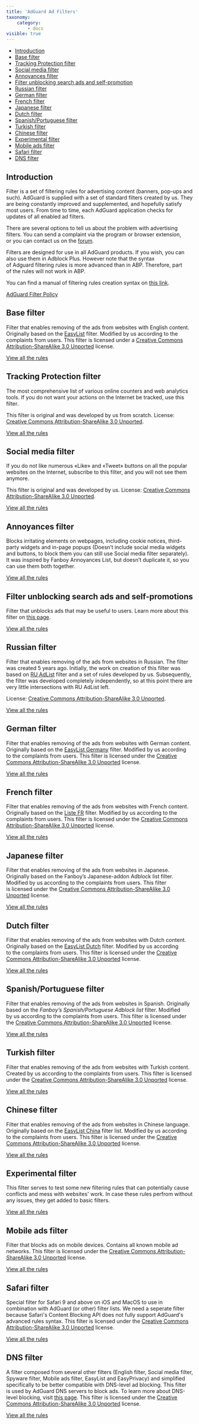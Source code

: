```yaml
---
title: 'AdGuard Ad Filters'
taxonomy:
    category:
        - docs
visible: true
---
```


*   [Introduction](#introduction)
*   [Base filter](#english)
*   [Tracking Protection filter](#privacy)
*   [Social media filter](#social)
*   [Annoyances filter](#annoyances)
*   [Filter unblocking search ads and self-promotion](#useful)
*   [Russian filter](#russian)
*   [German filter](#german)
*   [French filter](#french)
*   [Japanese filter](#japanese)
*   [Dutch filter](#dutch)
*   [Spanish/Portuguese filter](#spanish)
*   [Turkish filter](#turkish)
*   [Chinese filter](#chinese)
*   [Experimental filter](#experimental)
*   [Mobile ads filter](#mobile)
*   [Safari filter](#safari)
*   [DNS filter](#domains)

<a name="introduction"></a>

## Introduction

Filter is a set of filtering rules for advertising content (banners, pop-ups and such). AdGuard is supplied with a set of standard filters created by us. They are being constantly improved and supplemented, and hopefully satisfy most users. From time to time, each AdGuard application checks for updates of all enabled ad filters.

There are several options to tell us about the problem with advertising filters. You can send a complaint via the program or browser extension, or you can contact us on the [forum](https://forum.adguard.com/?langid=1).

Filters are designed for use in all AdGuard products. If you wish, you can also use them in Adblock Plus. However note that the syntax of Adguard filtering rules is more advanced than in ABP. Therefore, part of the rules will not work in ABP.

You can find a manual of filtering rules creation syntax on [this link](/general/how-to-create-your-own-ad-filters).

[AdGuard Filter Policy](https://kb.adguard.com/en/general/adguard-filter-policy)


<a name="english"></a>

## Base filter

Filter that enables removing of the ads from websites with English content. Originally based on the [EasyList](https://easylist.to/) filter. Modified by us according to the complaints from users. This filter is licensed under a [Creative Commons Attribution-ShareAlike 3.0 Unported](https://creativecommons.org/licenses/by-sa/3.0/) license.

[View all the rules](https://filters.adtidy.org/extension/chromium/filters/2.txt)



<a name="privacy"></a>

## Tracking Protection filter

The most comprehensive list of various online counters and web analytics tools. If you do not want your actions on the Internet be tracked, use this filter.

This filter is original and was developed by us from scratch. License: [Creative Commons Attribution-ShareAlike 3.0 Unported](https://creativecommons.org/licenses/by-sa/3.0/).

[View all the rules](https://filters.adtidy.org/extension/chromium/filters/3.txt)



<a name="social"></a>

## Social media filter

If you do not like numerous «Like» and «Tweet» buttons on all the popular websites on the Internet, subscribe to this filter, and you will not see them anymore.

This filter is original and was developed by us. License: [Creative Commons Attribution-ShareAlike 3.0 Unported](https://creativecommons.org/licenses/by-sa/3.0/).

[View all the rules](https://filters.adtidy.org/extension/chromium/filters/4.txt)



<a name="annoyances"></a>

## Annoyances filter

Blocks irritating elements on webpages, including cookie notices, third-party widgets and in-page popups (Doesn’t include social media widgets and buttons, to block them you can still use Social media filter separately). It was inspired by Fanboy Annoyances List, but doesn’t duplicate it, so you can use them both together.

[View all the rules](https://filters.adtidy.org/extension/chromium/filters/14.txt)



<a name="useful"></a>

## Filter unblocking search ads and self-promotions

Filter that unblocks ads that may be useful to users. Learn more about this filter on [this page](https://kb.adguard.com/en/general/search-ads-and-self-promotion).

[View all the rules](https://filters.adtidy.org/extension/chromium/filters/10.txt)



<a name="russian"></a>

## Russian filter

Filter that enables removing of the ads from websites in Russian. The filter was created 5 years ago. Initially, the work on creation of this filter was based on [RU AdList](https://code.google.com/p/ruadlist/) filter and a set of rules developed by us. Subsequently, the filter was developed completely independently, so at this point there are very little intersections with RU AdList left.

License: [Creative Commons Attribution-ShareAlike 3.0 Unported](https://creativecommons.org/licenses/by-sa/3.0/).

[View all the rules](https://filters.adtidy.org/extension/chromium/filters/1.txt)



<a name="german"></a>

## German filter

Filter that enables removing of the ads from websites with German content. Originally based on the [EasyList Germany](https://easylist.to/) filter. Modified by us according to the complaints from users. This filter is licensed under the [Creative Commons Attribution-ShareAlike 3.0 Unported](https://creativecommons.org/licenses/by-sa/3.0/) license.

[View all the rules](https://filters.adtidy.org/extension/chromium/filters/6.txt)



<a name="french"></a>

## French filter

Filter that enables removing of the ads from websites with French content. Originally based on the [Liste FR](https://forums.lanik.us/viewforum.php?f=91) filter. Modified by us according to the complaints from users. This filter is licensed under the [Creative Commons Attribution-ShareAlike 3.0 Unported](https://creativecommons.org/licenses/by-sa/3.0/) license.

[View all the rules](https://filters.adtidy.org/extension/chromium/filters/16.txt)



<a name="japanese"></a>

## Japanese filter

Filter that enables removing of the ads from websites in Japanese. Originally based on the Fanboy’s Japanese-addon Adblock list filter. Modified by us according to the complaints from users. This filter is licensed under the [Creative Commons Attribution-ShareAlike 3.0 Unported](https://creativecommons.org/licenses/by-sa/3.0/) license.

[View all the rules](https://filters.adtidy.org/extension/chromium/filters/7.txt)



<a name="dutch"></a>

## Dutch filter

Filter that enables removing of the ads from websites with Dutch content. Originally based on the [EasyList Dutch](https://easylist.to/) filter. Modified by us according to the complaints from users. This filter is licensed under the [Creative Commons Attribution-ShareAlike 3.0 Unported](https://creativecommons.org/licenses/by-sa/3.0/) license.

[View all the rules](https://filters.adtidy.org/extension/chromium/filters/8.txt)



<a name="spanish"></a>

## Spanish/Portuguese filter

Filter that enables removing of the ads from websites in Spanish. Originally based on the _Fanboy’s Spanish/Portuguese Adblock list_ filter. Modified by us according to the complaints from users. This filter is licensed under the [Creative Commons Attribution-ShareAlike 3.0 Unported](https://creativecommons.org/licenses/by-sa/3.0/) license.

[View all the rules](https://filters.adtidy.org/extension/chromium/filters/9.txt)



<a name="turkish"></a>

## Turkish filter

Filter that enables removing of the ads from websites with Turkish content. Created by us according to the complaints from users. This filter is licensed under the [Creative Commons Attribution-ShareAlike 3.0 Unported](https://creativecommons.org/licenses/by-sa/3.0/) license.

[View all the rules](https://filters.adtidy.org/extension/chromium/filters/13.txt)



<a name="chinese"></a>

## Chinese filter

Filter that enables removing of the ads from websites in Chinese language. Originally based on the [EasyList China](http://abpchina.org/forum/forum.php) filter list. Modified by us according to the complaints from users. This filter is licensed under the [Creative Commons Attribution-ShareAlike 3.0 Unported](https://creativecommons.org/licenses/by-sa/3.0/) license.

[View all the rules](https://filters.adtidy.org/extension/chromium/filters/224.txt)



<a name="experimental"></a>

## Experimental filter

This filter serves to test some new filtering rules that can potentially cause conflicts and mess with websites' work. In case these rules perfrom without any issues, they get added to basic filters.

[View all the rules](https://filters.adtidy.org/extension/chromium/filters/5.txt)



<a name="mobile"></a>

## Mobile ads filter

Filter that blocks ads on mobile devices. Contains all known mobile ad networks. This filter is licensed under the [Creative Commons Attribution-ShareAlike 3.0 Unported](https://creativecommons.org/licenses/by-sa/3.0/) license.

[View all the rules](https://filters.adtidy.org/extension/chromium/filters/11.txt)



<a name="safari"></a>

## Safari filter

Special filter for Safari 9 and above on iOS and MacOS to use in combination with AdGuard (or other) filter lists. We need a seperate filter because Safari's Content Blocking API does not fully support AdGuard's advanced rules syntax. This filter is licensed under the [Creative Commons Attribution-ShareAlike 3.0 Unported](https://creativecommons.org/licenses/by-sa/3.0/) license.

[View all the rules](https://filters.adtidy.org/extension/chromium/filters/12.txt)



<a name="domains"></a>

## DNS filter

A filter composed from several other filters (English filter, Social media filter, Spyware filter, Mobile ads filter, EasyList and EasyPrivacy) and simplified specifically to be better compatible with DNS-level ad blocking. This filter is used by AdGuard DNS servers to block ads. To learn more about DNS-level blocking, visit [this page](https://adguard.com/adguard-dns/overview.html). This filter is licensed under the [Creative Commons Attribution-ShareAlike 3.0 Unported](https://creativecommons.org/licenses/by-sa/3.0/) license.

[View all the rules](https://filters.adtidy.org/extension/chromium/filters/15.txt)
